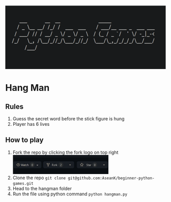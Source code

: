 <p align="center">
  <a href="https://github.com/AseanK/beginner-python-games" target="_blank">
    <img src="../images/logo.png" width = "2560px" height = "200px">
  </a>
</p>


# Hang Man

## Rules
1. Guess the secret word before the stick figure is hung
2. Player has 6 lives 

## How to play
1. Fork the repo by clicking the fork logo on top right <img src="../images/fork.png" width="300" height="60">
2. Clone the repo `git clone git@github.com:AseanK/beginner-python-games.git`
3. Head to the hangman folder
4. Run the file using python command `python hangman.py`

